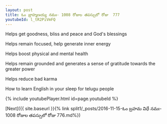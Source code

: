 ```yaml
---
layout: post
title: ఓం బ్రాహ్మణయ్య నమః- 1008 రోజుల తపస్సులో రోజు  777
youtubeId: l_tR2PiVmFQ
---
```

 
 
Helps get goodness, bliss and peace and God's blessings
 
Helps remain focused, help generate inner energy 
 
Helps boost physical and mental health 
 
Helps remain grounded and generates a sense of gratitude towards the greater power 
 
Helps reduce bad karma
 
How to learn English in your sleep for telugu people
 
 
 
 


{% include youtubePlayer.html id=page.youtubeId %}
 
[Next]({{ site.baseurl }}{% link split1/_posts/2016-11-15-ఓం బ్రహమ విధే నమః- 1008 రోజుల తపస్సులో రోజు  776.md%})
 

